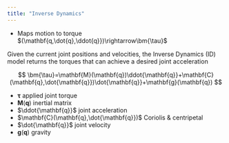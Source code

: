 ```yaml
---
title: "Inverse Dynamics"
---
```

* Maps motion to torque $(\mathbf{q,\dot{q},\ddot{q}})\rightarrow\bm{\tau}$

Given the current joint positions and velocities, the Inverse Dynamics (ID) model returns the torques that can achieve a desired joint acceleration

$$
\bm{\tau}=\mathbf{M}(\mathbf{q})\ddot{\mathbf{q}}+\mathbf{C}(\mathbf{q},\dot{\mathbf{q}})\dot{\mathbf{q}}+\mathbf{g}(\mathbf{q})
$$

* $\bm{\tau}$ applied joint torque
* $\mathbf{M}(\mathbf{q})$ inertial matrix
* $\ddot{\mathbf{q}}$ joint acceleration
* $\mathbf{C}(\mathbf{q},\dot{\mathbf{q}})$ Coriolis & centripetal
* $\dot{\mathbf{q}}$ joint velocity
* $\mathbf{g}(\mathbf{q})$ gravity
